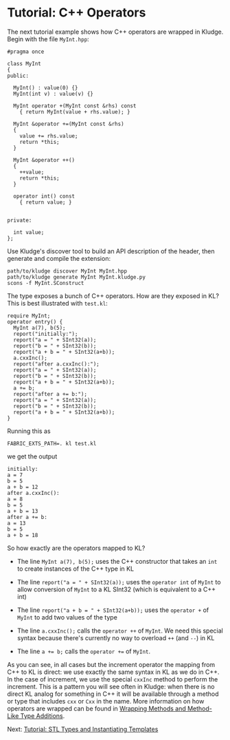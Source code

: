 # Tutorial: C++ Operators

The next tutorial example shows how C++ operators are wrapped in Kludge.  Begin with the file `MyInt.hpp`:

```
#pragma once

class MyInt
{
public:

  MyInt() : value(0) {}
  MyInt(int v) : value(v) {}

  MyInt operator +(MyInt const &rhs) const
    { return MyInt(value + rhs.value); }

  MyInt &operator +=(MyInt const &rhs)
  {
    value += rhs.value;
    return *this;
  }

  MyInt &operator ++()
  {
    ++value;
    return *this;
  }

  operator int() const
    { return value; }


private:

  int value;
};
```

Use Kludge's discover tool to build an API description of the header, then generate and compile the extension:

```
path/to/kludge discover MyInt MyInt.hpp
path/to/kludge generate MyInt MyInt.kludge.py
scons -f MyInt.SConstruct
```

The type exposes a bunch of C++ operators.  How are they exposed in KL?  This is best illustrated with `test.kl`:

```
require MyInt;
operator entry() {
  MyInt a(7), b(5);
  report("initially:");
  report("a = " + SInt32(a));
  report("b = " + SInt32(b));
  report("a + b = " + SInt32(a+b));
  a.cxxInc();
  report("after a.cxxInc():");
  report("a = " + SInt32(a));
  report("b = " + SInt32(b));
  report("a + b = " + SInt32(a+b));
  a += b;
  report("after a += b:");
  report("a = " + SInt32(a));
  report("b = " + SInt32(b));
  report("a + b = " + SInt32(a+b));
}
```

Running this as

```
FABRIC_EXTS_PATH=. kl test.kl
```

we get the output

```
initially:
a = 7
b = 5
a + b = 12
after a.cxxInc():
a = 8
b = 5
a + b = 13
after a += b:
a = 13
b = 5
a + b = 18
```

So how exactly are the operators mapped to KL?

- The line `MyInt a(7), b(5);` uses the C++ constructor that takes an `int` to create instances of the C++ type in KL

- The line `report("a = " + SInt32(a));` uses the `operator int` of `MyInt` to allow conversion of `MyInt` to a KL SInt32 (which is equivalent to a C++ int)

- The line `report("a + b = " + SInt32(a+b));` uses the `operator +` of `MyInt` to add two values of the type

- The line `a.cxxInc();` calls the `operator ++` of `MyInt`.  We need this special syntax because there's currently no way to overload `++` (and `--`) in KL

- The line `a += b;` calls the `operator +=` of `MyInt`.

As you can see, in all cases but the increment operator the mapping from C++ to KL is direct: we use exactly the same syntax in KL as we do in C++.  In the case of increment, we use the special `cxxInc` method to perform the increment.  This is a pattern you will see often in Kludge: when there is no direct KL analog for something in C++ it will be available through a method or type that includes `cxx` or `Cxx` in the name.  More information on how operators are wrapped can be found in [Wrapping Methods and Method-Like Type Additions](adl-methods.md).

Next: [Tutorial: STL Types and Instantiating Templates](tutorial-stl-types.md)
